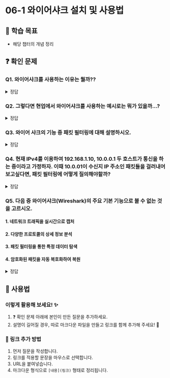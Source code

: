 # 06-1 와이어샤크 설치 및 사용법

## 📌 학습 목표
- 해당 챕터의 개념 정리

## ❓ 확인 문제
### Q1. 와이어샤크를 사용하는 이유는 뭘까??

<details>
<summary>정답</summary>


Wireshark는 네트워크 분석 및 보안 모니터링을 위해 필수적인 도구다. 기업, 네트워크 관리자, 보안 전문가뿐만 아니라 개발자들에게도 중요한 역할을 한다. 다음은 Wireshark가 필요한 이유이다.

#### **1. 네트워크 문제 해결**
- 네트워크 속도가 느려지는 원인을 분석하고, 병목 현상을 해결할 수 있다.
- 패킷 손실(Loss) 및 재전송(Retransmission) 문제를 추적하여 성능 최적화가 가능하다.
- 특정 서비스가 제대로 동작하지 않을 때, 패킷을 분석하여 원인을 찾을 수 있다.  

#### **2. 보안 분석 및 침해 탐지**
- 비정상적인 트래픽을 감지하여 해킹 시도를 사전에 차단 가능하다.
- DDoS 공격, 포트 스캐닝, 악성 코드 감염 여부 등을 확인할 수 있다.
- 네트워크에 의심스러운 패킷이 있는지 탐색하여 보안 위협을 분석할 수 있다.

#### **3. 패킷 검사 및 데이터 분석**
- 네트워크에서 주고받는 모든 데이터를 캡처하여 세부적으로 분석 가능하다.
- 특정 프로토콜(TCP, UDP, HTTP, DNS, TLS 등) 패킷을 필터링하여 필요한 정보만 확인할 수 있다.
- 클라이언트와 서버 간의 요청 및 응답 데이터를 확인하여 문제 해결 가능하다.

#### **4. 기업 및 조직의 네트워크 관리**
- 네트워크 트래픽을 모니터링하고 불필요한 트래픽을 제거하여 효율적인 네트워크 운영 가능하다.
- 특정 사용자의 비정상적인 트래픽을 탐지하여 내부 보안 문제를 예방할 수 있다.
- 방화벽 및 VPN 설정이 정상적으로 동작하는지 확인 가능하다.

#### **5. 개발 및 디버깅 지원**
- API 또는 웹 애플리케이션의 네트워크 요청을 확인하고 디버깅할 때 유용하다.
- 클라이언트와 서버 간의 통신이 올바르게 이루어지는지 검증할 수 있다.
- IoT, 모바일 앱, 게임 네트워크 트래픽을 분석하여 성능을 최적화할 수 있다.

#### **6. 네트워크 교육 및 학습**
- 네트워크 및 보안 관련 학습을 위한 필수 도구로 활용 가능하다.
- 실제 패킷을 분석하며 TCP/IP 및 프로토콜의 동작 방식을 이해할 수 있다.


</details>


### Q2. 그렇다면 현업에서 와이어샤크를 사용하는 예시로는 뭐가 있을까...?

<details>
<summary>정답</summary>


Wireshark는 네트워크 분석 및 보안 문제 해결을 위한 필수 도구다.  
아래는 실제 업무에서 Wireshark가 활용되는 다양한 사례를 정리한 내용이다.

---

## **🔹 1. 네트워크 성능 문제 해결**
### **📌 사례: 기업 내 네트워크 속도 저하 분석**
**상황:**  
- 한 대기업의 IT 부서에서 사내 네트워크 속도가 느려지는 현상이 발생함.  
- 특정 시간대에 인터넷 사용이 극도로 느려지고, 클라우드 서비스 접속도 지연됨.  

**Wireshark 활용:**  
1. 네트워크 엔지니어가 Wireshark를 실행하여 패킷 캡처 시작.  
2. 트래픽을 분석한 결과, 특정 IP에서 **대량의 데이터 업로드**가 발생하는 것을 발견.  
3. 추가 분석을 통해 한 직원의 PC가 **백업 프로그램 문제로 과도한 데이터를 전송**하고 있었음.  
4. 백업 스케줄을 조정하여 속도 문제 해결.  

✅ **결과:** 네트워크 속도 저하 문제를 해결하여 사내 업무 효율성을 향상시킴.  

---

## **🔹 2. 보안 침해 탐지 및 해킹 시도 분석**
### **📌 사례: 내부 시스템의 의심스러운 트래픽 탐지**
**상황:**  
- 한 금융 회사에서 외부로 기밀 데이터가 유출될 가능성이 있는지 모니터링하는 중.  
- 특정 서버에서 **알 수 없는 IP 주소로 데이터가 전송**되는 것을 감지.  

**Wireshark 활용:**  
1. Wireshark를 사용하여 해당 서버의 패킷을 캡처하고 분석.  
2. **출처 불명의 IP 주소**와의 비정상적인 통신을 발견.  
3. 패킷을 상세 분석해보니 **회사 내부 파일이 외부로 전송되고 있음**을 확인.  
4. 즉시 방화벽 정책을 수정하고, 악성코드 감염 여부를 조사.  

✅ **결과:** 내부 정보 유출을 사전에 차단하고, 시스템 보안을 강화함.  

---

## **🔹 3. 웹 서비스/API 디버깅**
### **📌 사례: API 요청/응답 데이터 분석**
**상황:**  
- 한 스타트업에서 개발 중인 모바일 앱이 **서버에서 데이터를 제대로 받아오지 못하는 문제 발생**.  
- 앱에서 특정 기능을 실행하면 **API 요청이 실패**하고 있음.  

**Wireshark 활용:**  
1. 개발자가 Wireshark를 실행하고, **HTTP/HTTPS 요청을 필터링**하여 API 요청을 분석.  
2. 서버로부터 **404 Not Found 응답**이 반환되는 패킷을 확인.  
3. API 요청을 디코딩하여 확인한 결과, **요청 URL이 오타**가 있었음 (`/user/data` → `/users/data`).  
4. 코드 수정 후 정상 작동 확인.  

✅ **결과:** 빠르게 문제를 해결하고, 서비스 안정성을 높임.  

---

이외에도 현업에서 사용할 수 있는 예시가 많다. 그렇기에 와이어샤크를 이용하여 해결할 수 있는 문제들이 있기에 이 방식을 알아두면 좋다!


</details>


### Q3. 와이어 샤크의 기능 중 패킷 필터링에 대해 설명하시오.

<details>


- 패킷 필터링이란, 캡처된 패킷 중 필터 조건에 맞는 특정 패킷만 조회하는 기능이다. 이를 이용해서 원하는 패킷을 쉽게 찾아볼 수 있다. 
프로토콜에 포함된 필드를 기준으로 나뉘어져 있어, 더욱 세부적인 필터링도 가능하다. 

<summary>정답</summary>

</details>

### Q4. 현재 IPv4를 이용하여 192.168.1.10, 10.0.0.1 두 호스트가 통신을 하는 중이라고 가정하자. 이때 10.0.01이 수신지 IP 주소인 패킷들을 걸러내어 보고싶다면, 패킷 필터링에 어떻게 질의해야할까? 

<details>

- ip.dst == 10.0.0.1



<summary>정답</summary>

</details>


### Q5. 다음 중 와이어샤크(Wireshark)의 주요 기본 기능으로 볼 수 없는 것을 고르시오.

#### 1. 네트워크 트래픽을 실시간으로 캡처

#### 2. 다양한 프로토콜의 상세 정보 분석

#### 3. 패킷 필터링을 통한 특정 데이터 탐색

#### 4. 암호화된 패킷을 자동 복호화하여 복원

<details>
<summary>정답</summary>

#### 4. 암호화된 패킷을 자동 복호화하여 복원

- 와이어샤크는 다양한 네트워크 프로토콜(IP, TCP, HTTP 등)을 실시간으로 캡처하고 분석하는 도구로, 패킷 필터링 기능도 제공함.
- 하지만 암호화된 데이터(예: HTTPS)의 내용을 자동으로 복호화하여 원래의 내용을 복원하는 기능은 제공하지 않음. (복호화하려면 별도의 키 정보나 브라우저 설정이 필요함)

</details>

## 📝 사용법  
### 이렇게 활용해 보세요! ✨  
1. ❓ 확인 문제 아래에 본인이 만든 질문을 추가하세요.  
2. 설명이 길어질 경우, 따로 마크다운 파일을 만들고 링크를 함께 추가해 주세요! 🔗  

### 🔗 링크 추가 방법  
1. 먼저 질문을 작성합니다.  
2. 링크를 적용할 문장을 마우스로 선택합니다.  
3. URL을 붙여넣습니다.  
4. 마크다운 형식으로 `[내용](링크)` 형태로 정리됩니다.  
